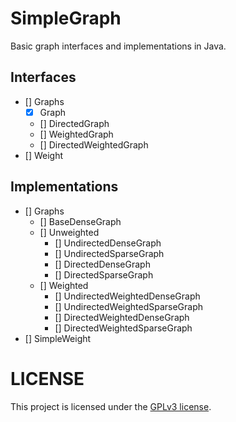 # SimpleGraph

Basic graph interfaces and implementations in Java.

## Interfaces

- [] Graphs
  - [x] Graph
  - [] DirectedGraph
  - [] WeightedGraph
  - [] DirectedWeightedGraph
- [] Weight

## Implementations

- [] Graphs
  - [] BaseDenseGraph
  - [] Unweighted
    - [] UndirectedDenseGraph
    - [] UndirectedSparseGraph
    - [] DirectedDenseGraph
    - [] DirectedSparseGraph
  - [] Weighted
    - [] UndirectedWeightedDenseGraph
    - [] UndirectedWeightedSparseGraph
    - [] DirectedWeightedDenseGraph
    - [] DirectedWeightedSparseGraph
- [] SimpleWeight

# LICENSE
This project is licensed under the [GPLv3 license](LICENSE).
